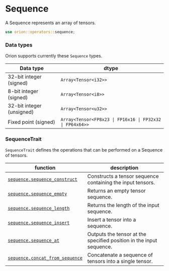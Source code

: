 # Sequence

A Sequence represents an array of tensors.

```rust
use orion::operators::sequence;
```

### Data types

Orion supports currently these `Sequence` types.

| Data type                 | dtype                                                    |
| ------------------------- | -------------------------------------------------------- |
| 32-bit integer (signed)   | `Array<Tensor<i32>>`                                     |
| 8-bit integer (signed)    | `Array<Tensor<i8>>`                                      |
| 32-bit integer (unsigned) | `Array<Tensor<u32>>`                                     |
| Fixed point (signed)      | `Array<Tensor<FP8x23 \| FP16x16 \| FP32x32 \| FP64x64>>` |

### Sequence**Trait**

`SequenceTrait` defines the operations that can be performed on a Sequence of tensors.

| function | description |
| --- | --- |
| [`sequence.sequence_construct`](sequence.sequence\_construct.md) | Constructs a tensor sequence containing the input tensors. |
| [`sequence.sequence_empty`](sequence.sequence\_empty.md) | Returns an empty tensor sequence. |
| [`sequence.sequence_length`](sequence.sequence\_length.md) | Returns the length of the input sequence. |
| [`sequence.sequence_insert`](sequence.sequence\_insert.md) | Insert a tensor into a sequence. |
| [`sequence.sequence_at`](sequence.sequence\_at.md) | Outputs the tensor at the specified position in the input sequence. |
| [`sequence.concat_from_sequence`](sequence.concat\_from\_sequence.md) | Concatenate a sequence of tensors into a single tensor. |

